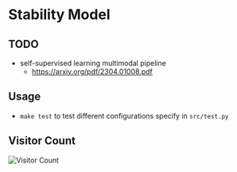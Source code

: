 # Stability Model
## TODO
* self-supervised learning multimodal pipeline 
  * https://arxiv.org/pdf/2304.01008.pdf

## Usage
* `make test` to test different configurations specify in `src/test.py`

## Visitor Count
![Visitor Count](https://profile-counter.glitch.me/huangruoqi/count.svg)
